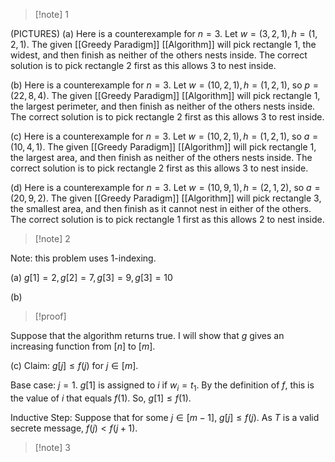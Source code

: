 >[!note] 1

(PICTURES)
(a) Here is a counterexample for $n=3$. Let $w=(3,2,1),h=(1,2,1)$. The given [[Greedy Paradigm]] [[Algorithm]] will pick rectangle $1$, the widest, and then finish as neither of the others nests inside. The correct solution is to pick rectangle $2$ first as this allows $3$ to nest inside.

(b) Here is a counterexample for $n=3$. Let $w=(10,2,1),h=(1,2,1)$, so $p=(22,8,4)$. The given [[Greedy Paradigm]] [[Algorithm]] will pick rectangle $1$, the largest perimeter, and then finish as neither of the others nests inside. The correct solution is to pick rectangle $2$ first as this allows $3$ to rest inside. 

(c) Here is a counterexample for $n=3$. Let $w=(10,2,1),h=(1,2,1)$, so $a=(10,4,1)$. The given [[Greedy Paradigm]] [[Algorithm]] will pick rectangle $1$, the largest area, and then finish as neither of the others nests inside. The correct solution is to pick rectangle $2$ first as this allows $3$ to nest inside.

(d) Here is a counterexample for $n=3$. Let $w=(10,9,1),h=(2,1,2)$, so $a=(20,9,2)$. The given [[Greedy Paradigm]] [[Algorithm]] will pick rectangle $3$, the smallest area, and then finish as it cannot nest in either of the others. The correct solution is to pick rectangle $1$ first as this allows $2$ to nest inside.

>[!note] 2

Note: this problem uses $1$-indexing.

(a) $g[1]=2,g[2]=7,g[3]=9,g[3]=10$

(b)
>[!proof]

Suppose that the algorithm returns true. I will show that $g$ gives an increasing function from $[n]$ to $[m]$.


(c) Claim: $g[j]≤f(j)$ for $j\in[m]$. 

Base case: $j=1$.
$g[1]$ is assigned to $i$ if $w_{i}=t_{1}$. By the definition of $f$, this is the value of $i$ that equals $f(1)$. So, $g[1]≤f(1)$.

Inductive Step: Suppose that for some $j\in[m-1]$, $g[j]≤f(j)$.
As $T$ is a valid secrete message, $f(j)<f(j+1)$. 




>[!note] 3



